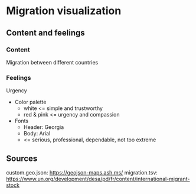 # Migration visualization

## Content and feelings

### Content
Migration between different countries

### Feelings
Urgency
 - Color palette
    - white <= simple and trustworthy
    - red & pink <= urgency and compassion
 - Fonts
    - Header: Georgia
    - Body: Arial
    - <= serious, professional, dependable, not too extreme


## Sources 
custom.geo.json: https://geojson-maps.ash.ms/
migration.tsv: https://www.un.org/development/desa/pd/fr/content/international-migrant-stock 